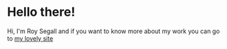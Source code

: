 # Hello there!

Hi, I'm Roy Segall and if you want to know more about my work you can go to [my lovely site](https://www.segall.io)
